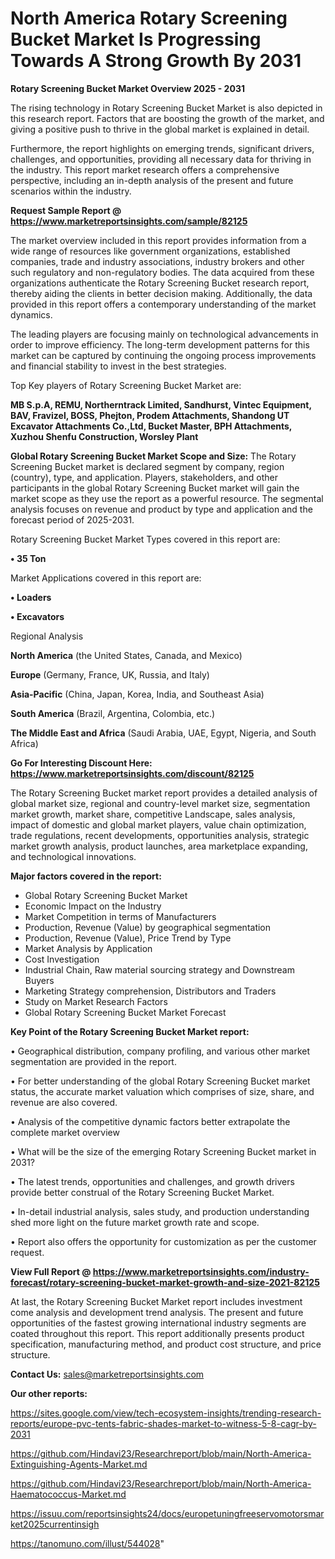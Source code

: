 # North America Rotary Screening Bucket Market Is Progressing Towards A Strong Growth By 2031

<Strong> Rotary Screening Bucket Market Overview 2025 - 2031</strong>

The rising technology in Rotary Screening Bucket Market is also depicted in this research report. Factors that are boosting the growth of the market, and giving a positive push to thrive in the global market is explained in detail.

Furthermore, the report highlights on emerging trends, significant drivers, challenges, and opportunities, providing all necessary data for thriving in the industry. This report market research offers a comprehensive perspective, including an in-depth analysis of the present and future scenarios within the industry.

<strong>Request Sample Report @ <a href=https://www.marketreportsinsights.com/sample/82125>https://www.marketreportsinsights.com/sample/82125</a></strong>

The market overview included in this report provides information from a wide range of resources like government organizations, established companies, trade and industry associations, industry brokers and other such regulatory and non-regulatory bodies. The data acquired from these organizations authenticate the Rotary Screening Bucket research report, thereby aiding the clients in better decision making. Additionally, the data provided in this report offers a contemporary understanding of the market dynamics.

The leading players are focusing mainly on technological advancements in order to improve efficiency. The long-term development patterns for this market can be captured by continuing the ongoing process improvements and financial stability to invest in the best strategies.

Top Key players of Rotary Screening Bucket Market are:

<strong>MB S.p.A, REMU, Northerntrack Limited, Sandhurst, Vintec Equipment, BAV, Fravizel, BOSS, Phejton, Prodem Attachments, Shandong UT Excavator Attachments Co.,Ltd, Bucket Master, BPH Attachments, Xuzhou Shenfu Construction, Worsley Plant</strong>

<strong><b>Global Rotary Screening Bucket Market Scope and Size:</b></strong>
The Rotary Screening Bucket market is declared segment by company, region (country), type, and application. Players, stakeholders, and other participants in the global Rotary Screening Bucket market will gain the market scope as they use the report as a powerful resource. The segmental analysis focuses on revenue and product by type and application and the forecast period of 2025-2031.

Rotary Screening Bucket Market Types covered in this report are:

<strong>• 35 Ton</strong>

Market Applications covered in this report are:

<strong>• Loaders

• Excavators</strong> 

Regional Analysis

<strong>North America</strong> (the United States, Canada, and Mexico)

<strong>Europe</strong> (Germany, France, UK, Russia, and Italy)

<strong>Asia-Pacific</strong> (China, Japan, Korea, India, and Southeast Asia)

<strong>South America</strong> (Brazil, Argentina, Colombia, etc.)

<strong>The Middle East and Africa</strong> (Saudi Arabia, UAE, Egypt, Nigeria, and South Africa)

<strong>Go For Interesting Discount Here: <a href=https://www.marketreportsinsights.com/discount/82125>https://www.marketreportsinsights.com/discount/82125</a></strong>

The Rotary Screening Bucket market report provides a detailed analysis of global market size, regional and country-level market size, segmentation market growth, market share, competitive Landscape, sales analysis, impact of domestic and global market players, value chain optimization, trade regulations, recent developments, opportunities analysis, strategic market growth analysis, product launches, area marketplace expanding, and technological innovations.

<strong><b>Major factors covered in the report:</b></strong>
<ul>
  <li>Global Rotary Screening Bucket Market </li>
  <li>Economic Impact on the Industry</li>
  <li>Market Competition in terms of Manufacturers</li>
  <li>Production, Revenue (Value) by geographical segmentation</li>
  <li>Production, Revenue (Value), Price Trend by Type</li>
  <li>Market Analysis by Application</li>
  <li>Cost Investigation</li>
  <li>Industrial Chain, Raw material sourcing strategy and Downstream Buyers</li>
  <li>Marketing Strategy comprehension, Distributors and Traders</li>
  <li>Study on Market Research Factors</li>
  <li>Global Rotary Screening Bucket Market Forecast</li>
</ul>

<strong><b>Key Point of the Rotary Screening Bucket Market report:</b></strong>

• Geographical distribution, company profiling, and various other market segmentation are provided in the report.

• For better understanding of the global Rotary Screening Bucket market status, the accurate market valuation which comprises of size, share, and revenue are also covered.

• Analysis of the competitive dynamic factors better extrapolate the complete market overview

• What will be the size of the emerging Rotary Screening Bucket market in 2031?

• The latest trends, opportunities and challenges, and growth drivers provide better construal of the Rotary Screening Bucket Market.

• In-detail industrial analysis, sales study, and production understanding shed more light on the future market growth rate and scope.

• Report also offers the opportunity for customization as per the customer request.

<strong><b>View Full Report @ <a href=https://www.marketreportsinsights.com/industry-forecast/rotary-screening-bucket-market-growth-and-size-2021-82125>https://www.marketreportsinsights.com/industry-forecast/rotary-screening-bucket-market-growth-and-size-2021-82125</a></b></strong>


At last, the Rotary Screening Bucket Market report includes investment come analysis and development trend analysis. The present and future opportunities of the fastest growing international industry segments are coated throughout this report. This report additionally presents product specification, manufacturing method, and product cost structure, and price structure.

<strong>Contact Us:</strong>
sales@marketreportsinsights.com

<strong>Our other reports:</strong>

<a href=https://sites.google.com/view/tech-ecosystem-insights/trending-research-reports/europe-pvc-tents-fabric-shades-market-to-witness-5-8-cagr-by-2031>https://sites.google.com/view/tech-ecosystem-insights/trending-research-reports/europe-pvc-tents-fabric-shades-market-to-witness-5-8-cagr-by-2031</a>

<a href=https://github.com/Hindavi23/Researchreport/blob/main/North-America-Extinguishing-Agents-Market.md>https://github.com/Hindavi23/Researchreport/blob/main/North-America-Extinguishing-Agents-Market.md</a>

<a href=https://github.com/Hindavi23/Researchreport/blob/main/North-America-Haematococcus-Market.md>https://github.com/Hindavi23/Researchreport/blob/main/North-America-Haematococcus-Market.md</a>

<a href=https://issuu.com/reportsinsights24/docs/europetuningfreeservomotorsmarket2025currentinsigh>https://issuu.com/reportsinsights24/docs/europetuningfreeservomotorsmarket2025currentinsigh</a>

<a href=https://tanomuno.com/illust/544028>https://tanomuno.com/illust/544028</a>"

